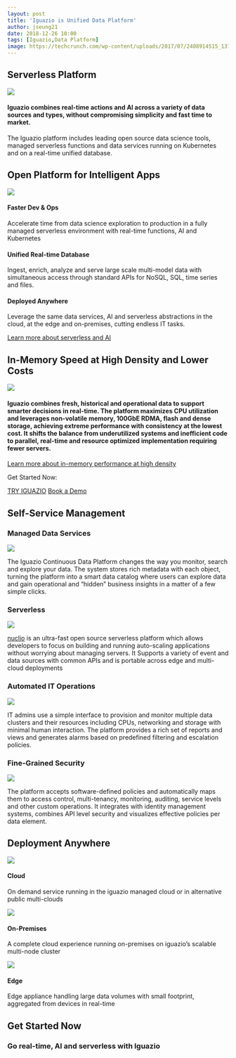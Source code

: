 ```yaml
---
layout: post
title: 'Iguazio is Unified Data Platform'
author: jseung21
date: 2018-12-26 10:00
tags: [Iguazio,Data Platform]
image: https://techcrunch.com/wp-content/uploads/2017/07/2408914515_137086b28d_o.jpg?w=730&crop=1
---
```


Serverless Platform
-------------------

![](https://www.iguazio.com/wp-content/uploads/2018/12/Product-page-12.png)

#### Iguazio combines real-time actions and AI across a variety of data sources and types, without compromising simplicity and fast time to market.  
The Iguazio platform includes leading open source data science tools, managed serverless functions and data services running on Kubernetes and on a real-time unified database.

Open Platform for Intelligent Apps
----------------------------------

![](https://www.iguazio.com/wp-content/uploads/2018/12/Product-Page-23.png)

#### Faster Dev & Ops

Accelerate time from data science exploration to production in a fully managed serverless environment with real-time functions, AI and Kubernetes

#### Unified Real-time Database

Ingest, enrich, analyze and serve large scale multi-model data with simultaneous access through standard APIs for NoSQL, SQL, time series and files.

#### Deployed Anywhere

Leverage the same data services, AI and serverless abstractions in the cloud, at the edge and on-premises, cutting endless IT tasks.

[Learn more about serverless and AI](https://www.iguazio.com/webinar/serverless-ai/)

In-Memory Speed at High Density and Lower Costs
-----------------------------------------------

![](https://www.iguazio.com/wp-content/uploads/2018/05/In-Memory_v2.png)

#### Iguazio combines fresh, historical and operational data to support smarter decisions in real-time. The platform maximizes CPU utilization and leverages non-volatile memory, 100GbE RDMA, flash and dense storage, achieving extreme performance with consistency at the lowest cost. It shifts the balance from underutilized systems and inefficient code to parallel, real-time and resource optimized implementation requiring fewer servers.

[Learn more about in-memory performance at high density](https://www.iguazio.com/webinar/in-memory-database-performance-on-flash/)

Get Started Now:

[TRY IGUAZIO](https://www.iguazio.com/lp/14-day-free-trial-in-the-cloud/) [Book a Demo](#)

Self-Service Management
-----------------------

### Managed Data Services

[![](https://www.iguazio.com/wp-content/uploads/2018/05/2.jpg)](https://www.iguazio.com/wp-content/uploads/2018/05/2-1024x805.jpg)

The Iguazio Continuous Data Platform changes the way you monitor, search and explore your data. The system stores rich metadata with each object, turning the platform into a smart data catalog where users can explore data and gain operational and “hidden” business insights in a matter of a few simple clicks.

### Serverless

[![](https://www.iguazio.com/wp-content/uploads/2018/05/4.jpg)](https://www.iguazio.com/wp-content/uploads/2018/05/4-1024x805.jpg)

[nuclio](https://www.iguazio.com/product/serverless/) is an ultra-fast open source serverless platform which allows developers to focus on building and running auto-scaling applications without worrying about managing servers. It Supports a variety of event and data sources with common APIs and is portable across edge and multi-cloud deployments

### Automated IT Operations

[![](https://www.iguazio.com/wp-content/uploads/2018/05/1.jpg)](https://www.iguazio.com/wp-content/uploads/2018/05/1-1024x805.jpg)

IT admins use a simple interface to provision and monitor multiple data clusters and their resources including CPUs, networking and storage with minimal human interaction. The platform provides a rich set of reports and views and generates alarms based on predefined filtering and escalation policies.

### Fine-Grained Security

[![](https://www.iguazio.com/wp-content/uploads/2018/05/3.jpg)](https://www.iguazio.com/wp-content/uploads/2018/05/3-1024x805.jpg)

The platform accepts software-defined policies and automatically maps them to access control, multi-tenancy, monitoring, auditing, service levels and other custom operations. It integrates with identity management systems, combines API level security and visualizes effective policies per data element.

Deployment Anywhere
-------------------

![](https://www.iguazio.com/wp-content/uploads/2018/05/Asset-13.png)

#### Cloud

On demand service running in the iguazio managed cloud or in alternative public multi-clouds

![](https://www.iguazio.com/wp-content/uploads/2018/05/Asset-9-2.png)

#### On-Premises

A complete cloud experience running on-premises on iguazio’s scalable multi-node cluster

![](https://www.iguazio.com/wp-content/uploads/2017/09/Edge-deployment.png)

#### Edge

Edge appliance handling large data volumes with small footprint, aggregated from devices in real-time

Get Started Now
---------------

### Go real-time, AI and serverless with Iguazio
